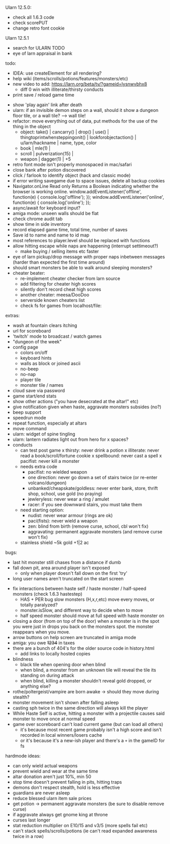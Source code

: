 Ularn 12.5.0:
- check all 1.6.3 code
- check scorePUT
- change retro font cookie

Ularn 12.5.1
- search for ULARN TODO
- eye of larn appraisal in bank

todo:
* IDEA: use createElement for all rendering?
* help wiki (items/scrolls/potions/features/monsters/etc)
* new video to add: https://larn.org/beta/tv/?gameid=lysnwvbhx8 
  - diff 0 win with illiterate/thirsty conducts
* print save / reload game time
- show 'play again' link after death
- ularn: if an invisible demon steps on a wall, should it show a dungeon floor tile, or a wall tile? --> wall tile!
- refactor: move everything out of data, put methods for the use of the thing in the object
   - object: take() | cancarry() | drop() | use() | thingtoprintwhensteppingonit() | lookforobjectaction() | u/larn/hackname | name, type, color
   - book | mle(1) | 
   - scroll | pulverization(15) | 
   - weapon | dagger(1) | +5
- retro font mode isn't properly monospaced in mac/safari
- close bank after potion discovered
- click / farlook to identify object (hack and classic mode)
- if error writing savegame due to space issues, delete all backup cookies
- Navigator.onLine Read only
   Returns a Boolean indicating whether the browser is working online.
   window.addEventListener('offline', function(e) { console.log('offline'); });
   window.addEventListener('online', function(e) { console.log('online'); });
- async/await for keyboard input?
- amiga mode: unseen walls should be flat
- check chrome audit tab
- show time in side inventory
- record elapsed game time, total time, number of saves
- Save id to name and name to id map
- most references to player.level should be replaced with functions
- allow hitting escape while naps are happening (interrupt settimeout?)
  - make buying / selling items etc faster 
- eye of larn pickup/drop message with proper naps inbetween messages (harder than expected the first time around)
- should smart monsters be able to walk around sleeping monsters?
- cheater beater:
  - re-implement cheater checker from larn source
  - add filtering for cheater high scores
  - silently don't record cheat high scores
  - another cheater: meesa/DooDoo
  - serverside known cheaters list
  - check fs for games from localhost/file:

extras:
- wash at fountain clears itching
- url for scoreboard
- 'twitch' mode to broadcast / watch games
- "dungeon of the week"
- config page
  - colors on/off
  - keyboard hints
  - walls as block or joined ascii
  - no-beep
  - no-nap
  - player tile
  - monster tile / names
- cloud save via password
- game start/end stats
- show other actions ("you have desecrated at the altar!" etc)
- give notification given when haste, aggravate monsters subsides (no?)
- beep support
- speedrun mode
- repeat function, especially at altars
- move command
- ularn: widget of spine tingling
- ularn: lantern radiates light out from hero for x spaces?
- conducts
  - can test post game
    x thirsty: never drink a potion
    x illiterate: never read a book/scroll/fortune cookie
    x spellbound: never cast a spell
    x pacifist: never kill a monster
  - needs extra code
    - pacifist: no wielded weapon
    - one direction: never go down a set of stairs twice (or re-enter volcano/dungeon)
    - unbanked/cheapskate/goldless: never enter bank, store, thrift shop, school, use gold (no praying)
    - jewleryless: never wear a ring / amulet
    - racer: if you see downward stairs, you must take them
  - need starting option:
    - nudist: never wear armour (rings are ok)
    - paci(fists): never wield a weapon
    - zen: blind from birth (remove curse, school, cbl won't fix)
    - aggravating: permanent aggravate monsters (and remove curse won't fix)
  - stainless shield ~5k gold +1|2 ac

bugs:
* last hit monster still chases from a distance if dumb
* fall down pit, area around player isn't exposed
   - only when player doesn't fall down on the first 'try'
* long user names aren't truncated on the start screen
- fix interactions between haste self / haste monster / half-speed monsters (check 1.6.3 hastestep)
  * HAS + PER bug slow monsters (H,x,r,etc) move every moves, or totally paralyzed?
  - monster.isSlow, and different way to decide when to move
  - half speed monster should move at full speed with haste monster on
- closing a door (from on top of the door) when a monster is in the spot you were
  just in drops you back on the monsters spot. the monster reappears when you move.
- arrow buttons on help screen are truncated in amiga mode
- amiga: you owe <strike>1234</strike> in taxes
- there are a bunch of 404's for the older source code in history.html
  * add links to locally hosted copies
- blindness
  - black tile when opening door when blind
  - when blind, a monster from an unknown tile will reveal the tile its standing on during attack
  - when blind, killing a monster shouldn't reveal gold dropped, or anything else?
- rothe/poltergeist/vampire are born awake -> should they move during stealth?
- monster movement isn't shown after falling asleep
- casting sph twice in the same direction will always kill the player
- While Haste Self is active, hitting a monster with a projectile causes said monster to move once at normal speed
- game over scoreboard can't load current game (but can load all others) 
  - it's because most recent game probably isn't a high score and isn't recorded in local winners/losers cache
  - or it's because it's a new-ish player and there's a `+` in the gameID for fs

hardmode ideas:
- can only wield actual weapons
- prevent wield and wear at the same time
- altar donation aren't just 10%, min 50
- stop time doesn't prevent falling in pits, hitting traps
- demons don't respect stealth, hold is less effective
- guardians are never asleep 
- reduce blessed ularn item sale prices
- get potion -> permanent aggravate monsters (be sure to disable remove curse)
- if aggravate always get gnome king at throne
- curses last longer
- stat reduction multiplier on E10/15 and v3/5 (more spells fail etc)
- can't stack spells/scrolls/potions (ie can't read expanded awareness twice in a row)